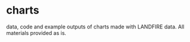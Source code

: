 # charts
data, code and example outputs of charts made with LANDFIRE data.  All materials provided as is.  
